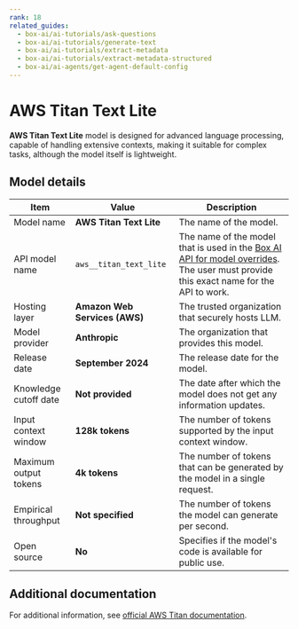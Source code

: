 ```yaml
---
rank: 18
related_guides:
  - box-ai/ai-tutorials/ask-questions
  - box-ai/ai-tutorials/generate-text
  - box-ai/ai-tutorials/extract-metadata
  - box-ai/ai-tutorials/extract-metadata-structured
  - box-ai/ai-agents/get-agent-default-config
---
```

# AWS Titan Text Lite

**AWS Titan Text Lite** model is designed for advanced language processing, capable of handling extensive contexts, making it suitable for complex tasks,
although the model itself is lightweight.

## Model details

| Item  | Value | Description |
|-----------|----------|----------|
|Model name|**AWS Titan Text Lite**| The name of the model. | 
|API model name|`aws__titan_text_lite`| The name of the model that is used in the [Box AI API for model overrides][overrides]. The user must provide this exact name for the API to work. |
|Hosting layer|  **Amazon Web Services (AWS)** | The trusted organization that securely hosts LLM. |
|Model provider|**Anthropic**| The organization that provides this model. |
|Release date| **September 2024** | The release date for the model.|
|Knowledge cutoff date| **Not provided**| The date after which the model does not get any information updates. |
|Input context window |**128k tokens**| The number of tokens supported by the input context window.| 
|Maximum output tokens | **4k tokens** |The number of tokens that can be generated by the model in a single request.| 
|Empirical throughput| **Not specified** | The number of tokens the model can generate per second.|
|Open source | **No** | Specifies if the model's code is available for public use.|

## Additional documentation

For additional information, see [official AWS Titan documentation][aws-titan].

[aws-titan]: https://aws.amazon.com/bedrock/titan/
[overrides]: g://box-ai/ai-agents/ai-agent-overrides